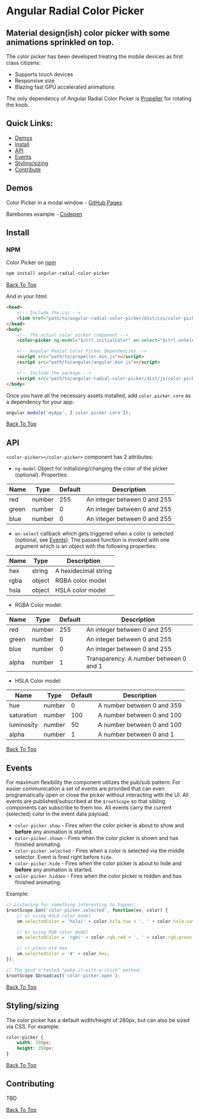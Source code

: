 # Angular Radial Color Picker

## Material design(ish) color picker with some animations sprinkled on top.

The color picker has been developed treating the mobile devices as first class citizens:
* Supports touch devices
* Responsive size
* Blazing fast GPU accelerated animations

The only dependency of Angular Radial Color Picker is [Propeller](https://github.com/PixelsCommander/Propeller) for rotating the knob.

## Quick Links:

* [Demos](#user-content-demos)
* [Install](#user-content-install)
* [API](#user-content-api)
* [Events](#user-content-events)
* [Styling/sizing](#user-content-stylingsizing)
* [Contribute](#user-content-contributing)

## <a name="demos">Demos</a>
Color Picker in a modal window - [GitHub Pages](https://talamaska.github.io/angular-radial-color-picker)

Barebones example - [Codepen](http://codepen.io/rkunev/pen/evYaBO)

## <a name="install">Install</a>

### NPM
Color Picker on [npm](https://www.npmjs.com/package/angular-radial-color-picker)
```bash
npm install angular-radial-color-picker
```

[Back To Top](#user-content-quick-links)

And in your html:

```html
<head>
    <!-- Include the css -->
    <link href="path/to/angular-radial-color-picker/dist/css/color-picker.min.css" rel="stylesheet">
</head>
<body>
    <!-- The actual color picker component -->
    <color-picker ng-model="$ctrl.initialColor" on-select="$ctrl.onSelect(color)"></color-picker>

    <!-- Angular Radial Color Picker Dependencies -->
    <script src="path/to/propeller.min.js"></script>
    <script src="path/to/angular/angular.min.js"></script>

    <!-- Include the package -->
    <script src="path/to/angular-radial-color-picker/dist/js/color-picker.min.js"></script>
</body>
```

Once you have all the necessary assets installed, add `color.picker.core` as a dependency for your app:
```javascript
angular.module('myApp', ['color.picker.core']);
```

[Back To Top](#user-content-quick-links)

## <a name="api">API</a>
`<color-picker></color-picker>` component has 2 attributes:

- `ng-model` Object for initializing/changing the color of the picker (optional). Properties:

| Name  | Type   | Default | Description |
|-------|--------|---------|------------------------------|
| red   | number | 255     | An integer between 0 and 255 |
| green | number | 0       | An integer between 0 and 255 |
| blue  | number | 0       | An integer between 0 and 255 |

- `on-select` callback which gets triggered when a color is selected (optional, see [Events](#user-content-events)). The passed function is invoked with one argument which is an object with the following properties:

| Name  | Type   | Description                  |
|-------|--------|------------------------------|
| hex   | string | A hexidecimal string         |
| rgba  | object | RGBA color model             |
| hsla  | object | HSLA color model             |

- RGBA Color model:

| Name  | Type   | Default | Description |
|-------|--------|---------|-------------|
| red   | number | 255     | An integer between 0 and 255 |
| green | number | 0       | An integer between 0 and 255 |
| blue  | number | 0       | An integer between 0 and 255 |
| alpha | number | 1       | Transparency. A number between 0 and 1 |

- HSLA Color model:

| Name       | Type   | Default | Description |
|------------|--------|---------|-------------|
| hue        | number | 0       | A number between 0 and 359 |
| saturation | number | 100     | A number between 0 and 100 |
| luminosity | number | 50      | A number between 0 and 100 |
| alpha      | number | 1       | A number between 0 and 1 |

[Back To Top](#user-content-quick-links)

## <a name="events">Events</a>

For maximum flexibility the component utilizes the pub/sub pattern. For easier communication a set of events are provided that can even programatically open or close the picker without interacting with the UI. All events are published/subscribed at the `$rootScope` so that sibling components can subscribe to them too. All events carry the current (selected) color in the event data payload.

* `color-picker.show` - Fires when the color picker is about to show and **before** any animation is started.
* `color-picker.shown` - Fires when the color picker is shown and has finished animating.
* `color-picker.selected` - Fires when a color is selected via the middle selector. Event is fired right before `hide`.
* `color-picker.hide` - Fires when the color picker is about to hide and **before** any animation is started.
* `color-picker.hidden` - Fires when the color picker is hidden and has finished animating.

Example:
```javascript
// Listening for something interesting to happen:
$rootScope.$on('color-picker.selected', function(ev, color) {
    // a) using HSLA color model
    vm.selectedColor = 'hsla(' + color.hsla.hue + ', ' + color.hsla.saturation + '%, ' + color.hsla.luminosity + '%, ' + color.hsla.alpha + ')';

    // b) using RGB color model
    vm.selectedColor = 'rgb(' + color.rgb.red + ', ' + color.rgb.green + ', ' + color.rgb.blue + ')';

    // c) plain old hex
    vm.selectedColor = '#' + color.hex;
});

// The good'n'tested "poke-it-with-a-stick" method:
$rootScope.$broadcast('color-picker.open');
```

[Back To Top](#user-content-quick-links)

## <a name="styling">Styling/sizing</a>

The color picker has a default width/height of 280px, but can also be sized via CSS. For example:
```css
color-picker {
    width: 350px;
    height: 350px;
}
```

[Back To Top](#user-content-quick-links)

## Contributing
TBD

[Back To Top](#user-content-quick-links)
